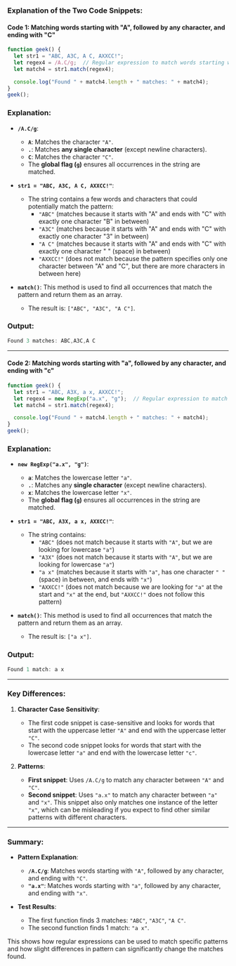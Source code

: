 ### **Explanation of the Two Code Snippets:**

#### **Code 1: Matching words starting with "A", followed by any character, and ending with "C"**

```javascript
function geek() {
  let str1 = "ABC, A3C, A C, AXXCC!";
  let regex4 = /A.C/g;  // Regular expression to match words starting with "A" and ending with "C" with one character in between
  let match4 = str1.match(regex4);

  console.log("Found " + match4.length + " matches: " + match4);
}
geek();
```

### **Explanation**:
- **`/A.C/g`**:
  - **`A`**: Matches the character `"A"`.
  - **`.`**: Matches **any single character** (except newline characters).
  - **`C`**: Matches the character `"C"`.
  - The **global flag (`g`)** ensures all occurrences in the string are matched.

- **`str1 = "ABC, A3C, A C, AXXCC!"`**:
  - The string contains a few words and characters that could potentially match the pattern:
    - `"ABC"` (matches because it starts with "A" and ends with "C" with exactly one character "B" in between)
    - `"A3C"` (matches because it starts with "A" and ends with "C" with exactly one character "3" in between)
    - `"A C"` (matches because it starts with "A" and ends with "C" with exactly one character " " (space) in between)
    - `"AXXCC!"` (does not match because the pattern specifies only one character between "A" and "C", but there are more characters in between here)

- **`match()`**: This method is used to find all occurrences that match the pattern and return them as an array.
  - The result is: `["ABC", "A3C", "A C"]`.

### **Output**:
```javascript
Found 3 matches: ABC,A3C,A C
```

---

#### **Code 2: Matching words starting with "a", followed by any character, and ending with "c"**

```javascript
function geek() {
  let str1 = "ABC, A3X, a x, AXXCC!";
  let regex4 = new RegExp("a.x", "g");  // Regular expression to match words starting with "a" and ending with "c" with one character in between
  let match4 = str1.match(regex4);

  console.log("Found " + match4.length + " matches: " + match4);
}
geek();
```

### **Explanation**:
- **`new RegExp("a.x", "g")`**:
  - **`a`**: Matches the lowercase letter `"a"`.
  - **`.`**: Matches any **single character** (except newline characters).
  - **`x`**: Matches the lowercase letter `"x"`.
  - The **global flag (`g`)** ensures all occurrences in the string are matched.

- **`str1 = "ABC, A3X, a x, AXXCC!"`**:
  - The string contains:
    - `"ABC"` (does not match because it starts with `"A"`, but we are looking for lowercase `"a"`)
    - `"A3X"` (does not match because it starts with `"A"`, but we are looking for lowercase `"a"`)
    - `"a x"` (matches because it starts with `"a"`, has one character `" "` (space) in between, and ends with `"x"`)
    - `"AXXCC!"` (does not match because we are looking for `"a"` at the start and `"x"` at the end, but `"AXXCC!"` does not follow this pattern)

- **`match()`**: This method is used to find all occurrences that match the pattern and return them as an array.
  - The result is: `["a x"]`.

### **Output**:
```javascript
Found 1 match: a x
```

---

### **Key Differences**:
1. **Character Case Sensitivity**:  
   - The first code snippet is case-sensitive and looks for words that start with the uppercase letter `"A"` and end with the uppercase letter `"C"`.
   - The second code snippet looks for words that start with the lowercase letter `"a"` and end with the lowercase letter `"c"`.
   
2. **Patterns**:
   - **First snippet**: Uses `/A.C/g` to match any character between `"A"` and `"C"`.
   - **Second snippet**: Uses `"a.x"` to match any character between `"a"` and `"x"`. This snippet also only matches one instance of the letter `"x"`, which can be misleading if you expect to find other similar patterns with different characters.

---

### **Summary**:
- **Pattern Explanation**: 
  - **`/A.C/g`**: Matches words starting with `"A"`, followed by any character, and ending with `"C"`.
  - **`"a.x"`**: Matches words starting with `"a"`, followed by any character, and ending with `"x"`.
  
- **Test Results**: 
  - The first function finds 3 matches: `"ABC"`, `"A3C"`, `"A C"`.
  - The second function finds 1 match: `"a x"`. 

This shows how regular expressions can be used to match specific patterns and how slight differences in pattern can significantly change the matches found.